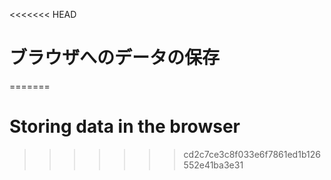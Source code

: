 
<<<<<<< HEAD
# ブラウザへのデータの保存
=======
# Storing data in the browser
>>>>>>> cd2c7ce3c8f033e6f7861ed1b126552e41ba3e31
